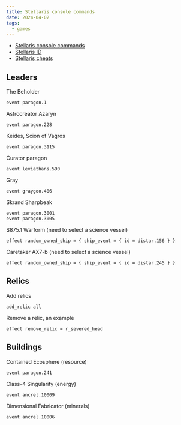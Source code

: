 ```yaml
---
title: Stellaris console commands
date: 2024-04-02
tags:
  - games
---
```


+ [Stellaris console commands](https://stellaris.paradoxwikis.com/Console_commands)
+ [Stellaris ID](https://stellaris.paradoxwikis.com/ID)
+ [Stellaris cheats](https://stellarischeats.com/)

## Leaders

The Beholder
```
event paragon.1
```

Astrocreator Azaryn
```
event paragon.228
```

Keides, Scion of Vagros
```
event paragon.3115
```

Curator paragon
```
event leviathans.590
```

Gray
```
event graygoo.406
```

Skrand Sharpbeak
```
event paragon.3001
event paragon.3005
```

S875.1 Warform (need to select a science vessel)
```
effect random_owned_ship = { ship_event = { id = distar.156 } }
```

Caretaker AX7-b	(need to select a science vessel)
```
effect random_owned_ship = { ship_event = { id = distar.245 } }
```

## Relics

Add relics
```
add_relic all
```

Remove a relic, an example
```
effect remove_relic = r_severed_head
```

## Buildings

Contained Ecosphere (resource)
```
event paragon.241
```

Class-4 Singularity	(energy)
```
event ancrel.10009
```

Dimensional Fabricator (minerals)
```
event ancrel.10006
```
